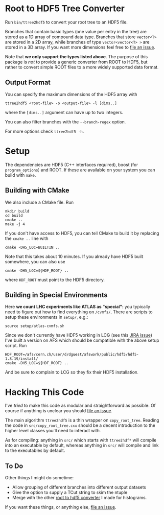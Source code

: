 Root to HDF5 Tree Converter
===========================

Run `bin/ttree2hdf5` to convert your root tree to an HDF5 file.

Branches that contain basic types (one value per entry in the tree)
are stored as a 1D array of compound data type. Branches that store
`vector<T>` are stored in a 2D array, while branches of type
`vector<vector<T> >` are stored in a 3D array. If you want more
dimensions feel free to [file an issue][1].

Note that **we only support the types listed above**. The purpose of
this package is _not_ to provide a generic converter from ROOT to
HDF5, but rather to convert simple ROOT files to a more widely
supported data format.

Output Format
-------------

You can specify the maximum dimensions of the HDF5 array with

```
ttree2hdf5 <root-file> -o <output-file> -l [dims..]
```

where the `[dims..]` argument can have up to two integers.

You can also filter branches with the `--branch-regex` option.

For more options check `ttree2hdf5 -h`.

Setup
=====

The dependencies are HDF5 (C++ interfaces required), boost (for
`program_options`) and ROOT. If these are available on your system you
can build with `make`.

Building with CMake
-------------------

We also include a CMake file. Run

```
mkdir build
cd build
cmake ..
make -j 4
```

If you don't have access to HDF5, you can tell CMake to build it by
replacing the `cmake ..` line with

```
cmake -DH5_LOC=BUILTIN ..
```

Note that this takes about 10 minutes. If you already have HDF5 built
somewhere, you can also use

```
cmake -DH5_LOC=${HDF_ROOT} ..
```

where `HDF_ROOT` must point to the HDF5 directory.

Building in Special Environments
--------------------------------

Here **we count LHC experiments like ATLAS as "special"**: you
typically need to figure out how to find everything on
`/cvmfs/`. There are scripts to setup these environments in `setup/`,
e.g.:

```
source setup/atlas-cvmfs.sh
```

Since we don't currently have HDF5 working in LCG (see this
[JIRA issue][1]) I've built a version on AFS which should be
compatible with the above setup script. Run

```
HDF_ROOT=/afs/cern.ch/user/d/dguest/afswork/public/hdf5/hdf5-1.8.19/install/
cmake -DH5_LOC=${HDF_ROOT} ..
```

And be sure to complain to LCG so they fix their HDF5 installation.

[1]: https://sft.its.cern.ch/jira/browse/SPI-984


Hacking This Code
=================

I've _tried_ to make this code as modular and straightforward as
possible. Of course if anything is unclear you should
[file an issue][1].

The main algorithm `ttree2hdf5` is a thin wrapper on
`copy_root_tree`. Reading the code in `src/copy_root_tree.cxx` should
be a decent introduction to the higher level classes you'll need to
interact with.

As for compiling: anything in `src/` which starts with `ttree2hdf*`
will compile into an executable by default, whereas anything in `src/`
will compile and link to the executables by default.

To Do
-----

Other things I might do sometime:

 - Allow grouping of different branches into different output datasets
 - Give the option to supply a TCut string to skim the ntuple
 - Merge with the other [root to hdf5 converter][2] I made for histograms.

If you want these things, or anything else, [file an issue][1].

[1]: https://github.com/dguest/ttree2hdf5/issues
[2]: https://github.com/dguest/th2hdf5
